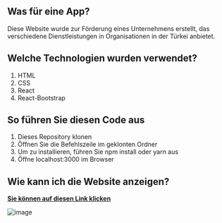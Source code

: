 

## Was  für eine App?

Diese Website wurde zur Förderung eines Unternehmens erstellt, das verschiedene Dienstleistungen in Organisationen in der Türkei anbietet.


## Welche Technologien wurden verwendet?

1. HTML
2. CSS
3. React
4. React-Bootstrap



## So führen Sie diesen Code aus

1. Dieses Repository klonen
2. Öffnen Sie die Befehlszeile im geklonten Ordner
3. Um zu installieren, führen Sie npm install oder yarn aus
4. Öffne localhost:3000 im Browser


## Wie kann ich die Website anzeigen?

**[Sie können auf diesen Link klicken](https://bursanostaljisekerleme.com/)**



![image](https://user-images.githubusercontent.com/74236869/140658928-d1b88f56-ecdb-42a7-91fb-b9687486538f.png)


